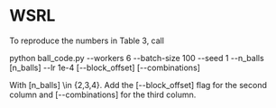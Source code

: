 # WSRL

To reproduce the numbers in Table 3, call

 python ball_code.py --workers 6 --batch-size 100 --seed 1 --n_balls [n_balls] --lr 1e-4 [--block_offset] [--combinations]
 
 With [n_balls] \in {2,3,4}. Add the [--block_offset] flag for the second column and [--combinations] for the third column.
